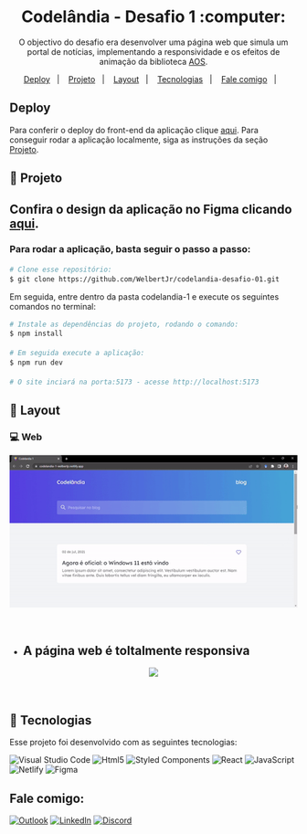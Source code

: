<h1 align="center">Codelândia - Desafio 1 :computer:</h1>

<p align="center">
O objectivo do desafio era desenvolver uma página web que simula um portal de notícias, implementando a responsividade e os efeitos de animação da biblioteca <a href="https://michalsnik.github.io/aos/">AOS</a>.

<p align="center">
  <a href="#deploy">Deploy</a>&nbsp;&nbsp;&nbsp;|&nbsp;&nbsp;&nbsp;
  <a href="#-projeto">Projeto</a>&nbsp;&nbsp;&nbsp;|&nbsp;&nbsp;&nbsp;
  <a href="#-layout">Layout</a>&nbsp;&nbsp;&nbsp;|&nbsp;&nbsp;&nbsp;
  <a href="#-tecnologias">Tecnologias</a>&nbsp;&nbsp;&nbsp;|&nbsp;&nbsp;&nbsp;
  <a href="#fale-comigo">Fale comigo</a>&nbsp;&nbsp;&nbsp;|&nbsp;&nbsp;&nbsp;
</p>

## Deploy 

Para conferir o deploy do front-end da aplicação clique <a href="https://codelandia-1-welbertjr.netlify.app/">aqui</a>. Para conseguir rodar a aplicação localmente, siga as instruções da seção <a href="#-projeto">Projeto</a>.

## 🔧 Projeto
## Confira o design da aplicação no Figma clicando [aqui](https://www.figma.com/file/Yb9IBH56g7T1hdIyZ3BMNO/Desafios---Codel%C3%A2ndia?node-id=0%3A1&t=O56zjcjTzE8soMY7-0).
### Para rodar a aplicação, basta seguir o passo a passo:

```bash
# Clone esse repositório:
$ git clone https://github.com/WelbertJr/codelandia-desafio-01.git
```
Em seguida, entre dentro da pasta codelandia-1 e execute os seguintes comandos no terminal:
```bash
# Instale as dependências do projeto, rodando o comando:
$ npm install

# Em seguida execute a aplicação:
$ npm run dev

# O site inciará na porta:5173 - acesse http://localhost:5173
```
## 🔖 Layout
### 💻 Web

<p align="center">
  <img src="codelandia-1-webGif.gif">
</p><br/>

- <h2>A página web é toltalmente responsiva</h2>

<p align="center">
  <img src="codelandia-1-responsiveGif.gif">
</p><br/>

## 🚀 Tecnologias

Esse projeto foi desenvolvido com as seguintes tecnologias:

<img alt="Visual Studio Code" src="https://img.shields.io/badge/VS Code-0078d7.svg?style=for-the-badge&logo=visual-studio-code&logoColor=white"/> <img alt="Html5" src="https://img.shields.io/badge/HTML5-E34F26?style=for-the-badge&logo=html5&logoColor=white"/> <img alt="Styled Components" src="https://img.shields.io/badge/styled--components-DB7093?style=for-the-badge&logo=styled-components&logoColor=white"/>  <img alt="React" src="https://img.shields.io/badge/React-20232A?style=for-the-badge&logo=react&logoColor=61DAFB"/>  <img alt="JavaScript" src="https://img.shields.io/badge/JavaScript-323330?style=for-the-badge&logo=javascript&logoColor=F7DF1E"/> <img alt="Netlify" src="https://img.shields.io/badge/Netlify-00C7B7?style=for-the-badge&logo=netlify&logoColor=white"/> 
<img alt="Figma" src="https://img.shields.io/badge/Figma-F24E1E?style=for-the-badge&logo=figma&logoColor=white"/>  

## Fale comigo:

<a href="mailto:welbertjunior@live.com"><img alt="Outlook" src="https://img.shields.io/badge/Microsoft_Outlook-0078D4?style=for-the-badge&logo=microsoft-outlook&logoColor=white" /></a> <a href="https://www.linkedin.com/in/welbert-junior-2458b4167/"><img alt="LinkedIn" src="https://img.shields.io/badge/linkedin-%230077B5.svg?style=for-the-badge&logo=linkedin&logoColor=white"/></a> <a href="https://discord.gg/fvcACVpF"><img alt="Discord" src="https://img.shields.io/badge/Discord-7289DA?style=for-the-badge&logo=discord&logoColor=white"/></a>


